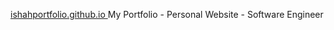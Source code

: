 <a href="https://ishahportfolio.github.io/"> ishahportfolio.github.io </a>
My Portfolio - Personal Website - Software Engineer
